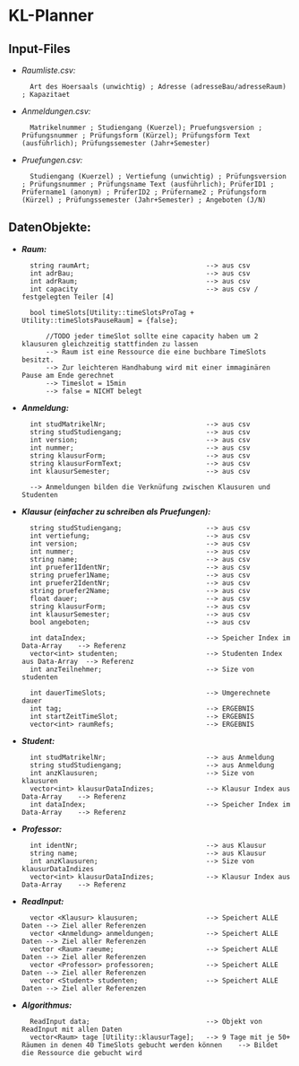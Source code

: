 # KL-Planner

Input-Files
---

- _Raumliste.csv:_

        Art des Hoersaals (unwichtig) ; Adresse (adresseBau/adresseRaum) ; Kapazitaet
        
- _Anmeldungen.csv:_

        Matrikelnummer ; Studiengang (Kuerzel); Pruefungsversion ; Prüfungsnummer ; Prüfungsform (Kürzel); Prüfungsform Text (ausführlich); Prüfungssemester (Jahr+Semester)

- _Pruefungen.csv:_

        Studiengang (Kuerzel) ; Vertiefung (unwichtig) ; Prüfungsversion ; Prüfungsnummer ; Prüfungsname Text (ausführlich); PrüferID1 ; Prüfername1 (anonym) ; PrüferID2 ; Prüfername2 ; Prüfungsform (Kürzel) ; Prüfungssemester (Jahr+Semester) ; Angeboten (J/N)


DatenObjekte:
---

- ___Raum:___

        string raumArt;                             --> aus csv  
        int adrBau;                                 --> aus csv  
        int adrRaum;                                --> aus csv  
        int capacity                                --> aus csv / festgelegten Teiler [4]

        bool timeSlots[Utility::timeSlotsProTag + Utility::timeSlotsPauseRaum] = {false};

            //TODO jeder timeSlot sollte eine capacity haben um 2 klausuren gleichzeitig stattfinden zu lassen
            --> Raum ist eine Ressource die eine buchbare TimeSlots besitzt.
            --> Zur leichteren Handhabung wird mit einer immaginären Pause am Ende gerechnet
            --> Timeslot = 15min
            --> false = NICHT belegt

- ___Anmeldung:___

        int studMatrikelNr;                         --> aus csv
        string studStudiengang;                     --> aus csv
        int version;                                --> aus csv
        int nummer;                                 --> aus csv
        string klausurForm;                         --> aus csv
        string klausurFormText;                     --> aus csv
        int klausurSemester;                        --> aus csv

        --> Anmeldungen bilden die Verknüfung zwischen Klausuren und Studenten

- ___Klausur (einfacher zu schreiben als Pruefungen):___

        string studStudiengang;                     --> aus csv
        int vertiefung;                             --> aus csv
        int version;                                --> aus csv
        int nummer;                                 --> aus csv
        string name;                                --> aus csv
        int pruefer1IdentNr;                        --> aus csv
        string pruefer1Name;                        --> aus csv
        int pruefer2IdentNr;                        --> aus csv
        string pruefer2Name;                        --> aus csv
        float dauer;                                --> aus csv
        string klausurForm;                         --> aus csv
        int klausurSemester;                        --> aus csv
        bool angeboten;                             --> aus csv

        int dataIndex;                              --> Speicher Index im Data-Array    --> Referenz
        vector<int> studenten;                      --> Studenten Index aus Data-Array  --> Referenz
        int anzTeilnehmer;                          --> Size von studenten

        int dauerTimeSlots;                         --> Umgerechnete dauer
        int tag;                                    --> ERGEBNIS
        int startZeitTimeSlot;                      --> ERGEBNIS
        vector<int> raumRefs;                       --> ERGEBNIS

- ___Student:___

        int studMatrikelNr;                         --> aus Anmeldung
        string studStudiengang;                     --> aus Anmeldung
        int anzKlausuren;                           --> Size von klausuren
        vector<int> klausurDataIndizes;             --> Klausur Index aus Data-Array    --> Referenz
        int dataIndex;                              --> Speicher Index im Data-Array    --> Referenz

- ___Professor:___

        int identNr;                                --> aus Klausur
        string name;                                --> aus Klausur
        int anzKlausuren;                           --> Size von klausurDataIndizes
        vector<int> klausurDataIndizes;             --> Klausur Index aus Data-Array    --> Referenz

- ___ReadInput:___

        vector <Klausur> klausuren;                 --> Speichert ALLE Daten --> Ziel aller Referenzen
        vector <Anmeldung> anmeldungen;             --> Speichert ALLE Daten --> Ziel aller Referenzen
        vector <Raum> raeume;                       --> Speichert ALLE Daten --> Ziel aller Referenzen
        vector <Professor> professoren;             --> Speichert ALLE Daten --> Ziel aller Referenzen
        vector <Student> studenten;                 --> Speichert ALLE Daten --> Ziel aller Referenzen

- ___Algorithmus:___

        ReadInput data;                             --> Objekt von ReadInput mit allen Daten
        vector<Raum> tage [Utility::klausurTage];   --> 9 Tage mit je 50+ Räumen in denen 40 TimeSlots gebucht werden können    --> Bildet die Ressource die gebucht wird